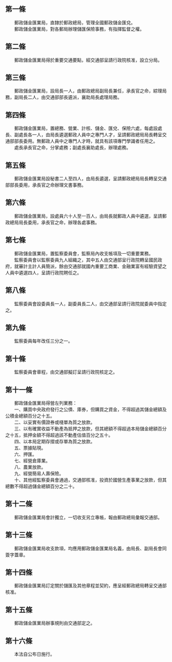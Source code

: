 第一條 
-------
　　郵政儲金匯業局，直隸於郵政總局，管理全國郵政儲金匯兌。  
　　郵政儲金匯業局，對各郵局辦理儲匯保險事務，有指揮監督之權。  


第二條 
-------
　　郵政儲金匯業局得於重要交通要點，經交通部呈請行政院核准，設立分局。  


第三條 
-------
　　郵政儲金匯業局，設局長一人，由郵政總局副局長兼任，承長官之命，綜理局務，副局長二人，由交通部部長遴派，襄助局長處理局務。  


第四條 
-------
　　郵政儲金匯業局，置總務、營業、計核、儲金、匯兌、保險六處，每處設處長、副處長各一人，由局長遴選郵政人員中之專門人才，呈請郵政總局局長轉呈交通部部長委用。無郵政人員中之專門人才時，就具有該項專門學識者任用之。  
　　處長承長官之命，分掌處務；副處長襄助處長，辦理處務。  


第五條 
-------
　　郵政儲金匯業局設秘書二人至四人，由局長遴選，呈請郵政總局局長轉呈交通部部長委用，承長官之命辦理文書事務。  


第六條 
-------
　　郵政儲金匯業局，設處員六十人至一百人，由局長就郵政人員中遴選，呈請郵政總局局長委用，承長官之命，辦理各處事務。  


第七條 
-------
　　郵政儲金匯業局，置監察委員會，監察局內收支帳項及一切重要業務。  
　　監察委員會以監察委員九人組織之，其中五人由交通部呈行政院轉呈國民政府，就審計主計人員簡派，餘由交通部就國內重要工商業、金融業富有經驗資望之人員中遴選四人，呈請行政院聘任之。  


第八條 
-------
　　監察委員會設委員長一人，副委員長二人，由交通部呈請行政院就委員中指定之。  


第九條 
-------
　　監察委員每年改任三分之一。  


第十條 
-------
　　監察委員會章程，由交通部擬訂呈請行政院核定之。  


第十一條 
---------
　　郵政儲金匯業局得營左列業務：  
　　一、購買中央政府發行之公債、庫券，但購買之資金，不得超過其儲金總額及公積金總額百分之十五。  
　　二、以妥實有價證券或棧單為質之放款。  
　　三、以有確實收益不動產為抵押之放款，但其總額不得超過本局儲金總額百分之十五，抵押金額不得超過該不動產估值百分之五十。  
　　四、以本局定期存摺或存單為質之放款。  
　　五、票據貼現。  
　　六、押匯。  
　　七、經營倉庫業。  
　　八、農業放款。  
　　九、經營簡易人壽保險。  
　　十、其他經監察委員會通過，交通部核准，投資於國營生產事業之放款，但其總數不得超過儲金總額百分之二十。  


第十二條 
---------
　　郵政儲金匯業局會計獨立，一切收支另立專帳，報由郵政總局彙報交通部。  


第十三條 
---------
　　郵政儲金匯業局收支款項，均應用郵政儲金匯業局名義，由局長、副局長會同簽字蓋章。  


第十四條 
---------
　　郵政儲金匯業局訂定關於儲匯及其他章程並契約，應呈經郵政總局轉呈交通部核准。  


第十五條 
---------
　　郵政儲金匯業局辦事規則由交通部定之。  


第十六條 
---------
　　本法自公布日施行。